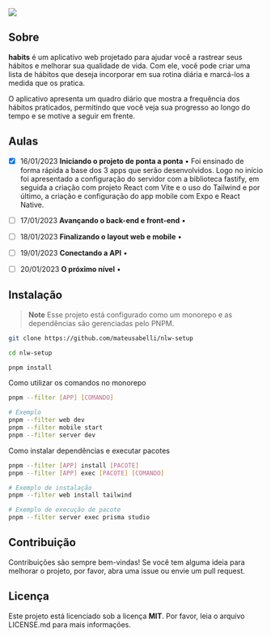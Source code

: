 [![](./.github/banner1.png)](https://github.com/mateusabelli/nlw-setup/raw/nlw/.github/banner1.png)

## Sobre

**habits** é um aplicativo web projetado para ajudar você a rastrear seus hábitos e melhorar sua qualidade de vida. Com ele, você pode criar uma lista de hábitos que deseja incorporar em sua rotina diária e marcá-los a medida que os pratica.

O aplicativo apresenta um quadro diário que mostra a frequência dos hábitos praticados, permitindo que você veja sua progresso ao longo do tempo e se motive a seguir em frente.

## Aulas

- [x] 16/01/2023 **Iniciando o projeto de ponta a ponta** • Foi ensinado de forma rápida a base dos 3 apps que serão desenvolvidos. Logo no início foi apresentado a configuração do servidor com a biblioteca fastify, em seguida a criação com projeto React com Vite e o uso do Tailwind e por último, a criação e configuração do app mobile com Expo e React Native.

- [ ] 17/01/2023 **Avançando o back-end e front-end** •

- [ ] 18/01/2023 **Finalizando o layout web e mobile** •

- [ ] 19/01/2023 **Conectando a API** •

- [ ] 20/01/2023 **O próximo nível** •

## Instalação

> **Note**
> Esse projeto está configurado como um monorepo e as dependências são gerenciadas pelo PNPM.

```bash
git clone https://github.com/mateusabelli/nlw-setup

cd nlw-setup

pnpm install
```

Como utilizar os comandos no monorepo

```bash
pnpm --filter [APP] [COMANDO]

# Exemplo
pnpm --filter web dev
pnpm --filter mobile start
pnpm --filter server dev
```

Como instalar dependências e executar pacotes

```bash
pnpm --filter [APP] install [PACOTE]
pnpm --filter [APP] exec [PACOTE] [COMANDO]

# Exemplo de instalação
pnpm --filter web install tailwind

# Exemplo de execução de pacote
pnpm --filter server exec prisma studio
```

## Contribuição

Contribuições são sempre bem-vindas! Se você tem alguma ideia para melhorar o projeto, por favor, abra uma issue ou envie um pull request.

## Licença

Este projeto está licenciado sob a licença **MIT**. Por favor, leia o arquivo LICENSE.md para mais informações.
